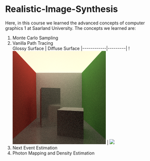 # Realistic-Image-Synthesis
Here, in this course we learned the advanced concepts of computer graphics 1 at Saarland University. The concepts we learned are:<br/>
1. Monte Carlo Sampling <br/>
2. Vanilla Path Tracing <br/>
Glossy Surface | Diffuse Surface
|------------|---------|
! <img src="imgs/PT/cornell_box_glossy_100.png" width="300" height="300">  |  ![](https://...Ocean.png)
3. Next Event Estimation <br/>
4. Photon Mapping and Density Estimation <br/>
